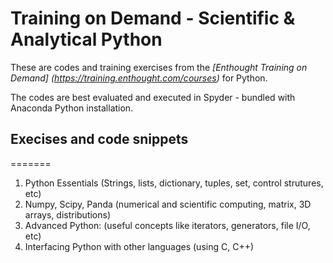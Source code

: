 <h1>Training on Demand - Scientific & Analytical Python</h1>

These are codes and training exercises from the *[Enthought Training on Demand] (https://training.enthought.com/courses)* for Python.

The codes are best evaluated and executed in Spyder  - bundled with Anaconda Python installation.


<h2>Execises and code snippets</h2>
=======

1. Python Essentials (Strings, lists, dictionary, tuples, set, control strutures, etc)
2. Numpy, Scipy, Panda (numerical and scientific computing, matrix, 3D arrays, distributions)
3. Advanced Python: (useful concepts like iterators, generators, file I/O, etc)
4. Interfacing Python with other languages (using C, C++)